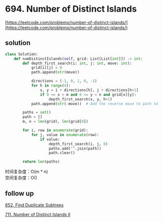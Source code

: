 # 694. Number of Distinct Islands

[https://leetcode.com/problems/number-of-distinct-islands/](https://leetcode.com/problems/number-of-distinct-islands/)

## solution

```python
class Solution:
    def numDistinctIslands(self, grid: List[List[int]]) -> int:
        def depth_first_search(i: int, j: int, move: int):
            grid[i][j] = 0
            path.append(str(move))

            directions = (-1, 0, 1, 0, -1)
            for h in range(4):
                x, y = i + directions[h], j + directions[h+1]
                if 0 <= x < m and 0 <= y < n and grid[x][y]:
                    depth_first_search(x, y, h+1)
            path.append(str(-move))  # Add the reverse move to path to differentiate shapes

        paths = set()
        path = []
        m, n = len(grid), len(grid[0])

        for i, row in enumerate(grid):
            for j, value in enumerate(row):
                if value:
                    depth_first_search(i, j, 0)
                    paths.add("".join(path))
                    path.clear()

        return len(paths)
```

时间复杂度：O(m \* n) <br>
空间复杂度：O()

## follow up

[652. Find Duplicate Subtrees](../08_bfs/297.%20Serialize%20and%20Deserialize%20Binary%20Tree.md)

[711. Number of Distinct Islands II](https://leetcode.com/problems/number-of-distinct-islands-ii/description/)
